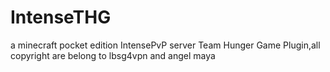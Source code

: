 # IntenseTHG
a minecraft pocket edition IntensePvP server Team Hunger Game Plugin,all copyright are belong to lbsg4vpn and angel maya
